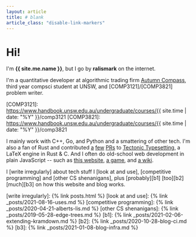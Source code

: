 ```yaml
---
layout: article
title: # blank
article_class: "disable-link-markers"
---
```


# Hi!

I'm **{{ site.me.name }}**, but I go by **ralismark** on the internet.

I'm a quantitative developer at algorithmic trading firm [Autumn Compass], third year compsci student at UNSW, and [COMP3121]/[COMP3821] problem writer.

[Autumn Compass]: https://autumncompass.com/
[COMP3121]: https://www.handbook.unsw.edu.au/undergraduate/courses/{{ site.time | date: "%Y" }}/comp3121
[COMP3821]: https://www.handbook.unsw.edu.au/undergraduate/courses/{{ site.time | date: "%Y" }}/comp3821

I mainly work with C++, Go, and Python and a smattering of other tech.
I'm also a fan of Rust and contributed [a][pr1] [few][pr2] [PRs][pr3] to [Tectonic Typesetting], a LaTeX engine in Rust &amp; C.
And I often do old-school web development in plain JavaScript -- such as [this website], [a game], and [a wiki].

<!-- no http: here to remove line noise -->
[pr1]: //github.com/tectonic-typesetting/tectonic/pull/635
[pr2]: //github.com/tectonic-typesetting/tectonic/pull/657
[pr3]: //github.com/tectonic-typesetting/tectonic/pull/643
[Tectonic Typesetting]: https://tectonic-typesetting.github.io/
[this website]: /
[a game]: /webgames/basalt-bashers/
[a wiki]: /ibis-wiki/static/

I [write irregularly] about tech stuff I [look at and use], [competitive programming] and [other CS shenanigans], plus [probably][b1] [too][b2] [much][b3] on how this website and blog works.

[write irregularly]: {% link posts.html %}
[look at and use]: {% link _posts/2021-08-16-uses.md %}
[competitive programming]: {% link _posts/2020-04-21-alberts-lis.md %}
[other CS shenanigans]: {% link _posts/2019-05-28-edge-trees.md %}
[b1]: {% link _posts/2021-02-06-extending-kramdown.md %}
[b2]: {% link _posts/2020-10-28-blog-ci.md %}
[b3]: {% link _posts/2021-01-08-blog-infra.md %}
